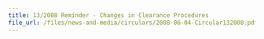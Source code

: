 ```yaml
---
title: 13/2008 Reminder - Changes in Clearance Procedures
file_url: /files/news-and-media/circulars/2008-06-04-Circular132008.pdf
---
```

